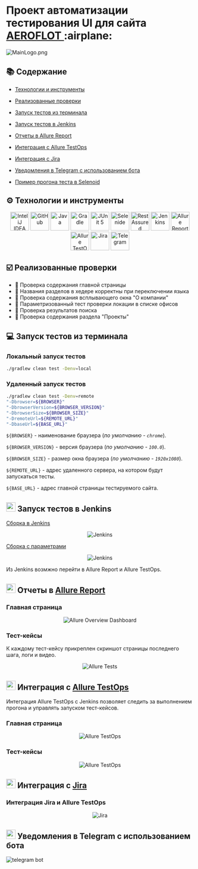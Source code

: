 
<h1 >Проект автоматизации тестирования UI для сайта <a href="https://aeroflot.ru/ ">AEROFLOT </a> :airplane: </h1> 

![MainLogo.png](media/logo/MainLogo.png)
 
## :books: Содержание

* <a href="#tools">Технологии и инструменты</a>

* <a href="#cases">Реализованные проверки</a>

* <a href="#console">Запуск тестов из терминала</a>

* <a href="#jenkins">Запуск тестов в Jenkins</a>

* <a href="#allure">Отчеты в Allure Report</a>

* <a href="#allure-testops">Интеграция с Allure TestOps</a>

* <a href="#jira">Интеграция с Jira</a>

* <a href="#telegram">Уведомления в Telegram с использованием бота</a>

* <a href="#video">Пример прогона теста в Selenoid</a>

<a id="tools"></a>
## :gear: Технологии и инструменты

<div align="center">
<a href="https://www.jetbrains.com/idea/"><img alt="InteliJ IDEA" height="50" src="media/logo/Intelij_IDEA.svg" width="50"/></a>
<a href="https://github.com/"><img alt="GitHub" height="50" src="media/logo/GitHub.png" width="50"/></a>  
<a href="https://www.java.com/"><img alt="Java" height="50" src="media/logo/Java.svg" width="50"/></a>
<a href="https://gradle.org/"><img alt="Gradle" height="50" src="media/logo/Gradle.svg" width="50"/></a>  
<a href="https://junit.org/junit5/"><img alt="JUnit 5" height="50" src="media/logo/JUnit5.svg" width="50"/></a>
<a href="https://selenide.org/"><img alt="Selenide" height="50" src="media/logo/Selenide.png" width="50"/></a>
<a href="https://rest-assured.io/"><img alt="RestAssured" height="50" src="media/logo/RestAssured.svg" width="50"/></a>
<a href="https://www.jenkins.io/"><img alt="Jenkins" height="50" src="media/logo/Jenkins.svg" width="50"/></a>
<a href="https://github.com/allure-framework/"><img alt="Allure Report" height="50" src="media/logo/Allure_Report.svg" width="50"/></a>
<a href="https://qameta.io/"><img alt="Allure TestOps" height="50" src="media/logo/Allure_TO.svg" width="50"/></a>
<a href="https://www.atlassian.com/software/jira"><img alt="Jira" height="50" src="media/logo/Jira.svg" width="50"/></a>  
<a href="https://telegram.org/"><img alt="Telegram" height="50" src="media/logo/Telegram.svg" width="50"/></a>
</div>

<a id="cases"></a>
## :ballot_box_with_check: Реализованные проверки

- :small_blue_diamond: Проверка содержания главной страницы
- :small_blue_diamond: Названия разделов в хедере корректны при переключении языка
- :small_blue_diamond: Проверка содержания всплывающего окна "О компании"
- :small_blue_diamond: Параметризованный тест проверки локации в списке офисов
- :small_blue_diamond: Проверка результатов поиска
- :small_blue_diamond: Проверка содержания раздела "Проекты"

<a id="console"></a>
## :computer: Запуск тестов из терминала
### Локальный запуск тестов

```bash
./gradlew clean test -Denv=local
```

### Удаленный запуск тестов

```bash
./gradlew clean test -Denv=remote
"-Dbrowser=${BROWSER}" 
"-DbrowserVersion=${BROWSER_VERSION}" 
"-DbrowserSize=${BROWSER_SIZE}" 
"-DremoteUrl=${REMOTE_URL}"
"-DbaseUrl=${BASE_URL}"
```

`${BROWSER}` - наименование браузера (_по умолчанию - <code>chrome</code>_).

`${BROWSER_VERSION}` - версия браузера (_по умолчанию - <code>100.0</code>_).

`${BROWSER_SIZE}` - размер окна браузера (_по умолчанию - <code>1920x1080</code>_).

`${REMOTE_URL}` - адрес удаленного сервера, на котором будут запускаться тесты.

`${BASE_URL}` - адреc главной страницы тестируемого сайта.


<a id="jenkins"></a>
## <img src="media/logo/Jenkins.svg" width="25" height="25"/></a> Запуск тестов в Jenkins

<a target="_blank" href="https://jenkins.autotests.cloud/job/final_project_ui/ ">Сборка в Jenkins</a>
<p align="center">

<p align="center">
<a><img title="Jenkins Job" src="media/screenshots/JenkinsMain.png" alt="Jenkins"/></a>
</p>

<a target="_blank" href="https://jenkins.autotests.cloud/job/Students/job/final_project_ui_test/build ">Сборка с параметрами</a>
<p align="center">

<p align="center">
<a><img src="media/screenshots/JenkinsBuild.png" alt="Jenkins"/></a>
</p>

Из Jenkins возмжно перейти в Allure Report и Allure TestOps.

<a id="allure"></a>
## <img src="media/logo/Allure_Report.svg" width="25" height="25"/></a> Отчеты в [Allure Report](https://jenkins.autotests.cloud/job/Students/job/final_project_ui_test/21/allure/)

### Главная страница

<p align="center">
<img title="Allure Overview Dashboard" src="media/screenshots/AllureMain.png">
</p>

### Тест-кейсы

К каждому тест-кейсу прикреплен скриншот страницы последнего шага, логи и видео.

<p align="center">
<img title="Allure Tests" src="media/screenshots/AllureSuites.png">
</p>

<a id="allure-testops"></a>
## <img src="media/logo/Allure_TO.svg" width="25" height="25"/></a> Интеграция с [Allure TestOps](https://allure.autotests.cloud/project/3649/dashboards)

Интеграция Allure TestOps с Jenkins позволяет следить за выполнением прогона и управлять запуском тест-кейсов.

### Главная страница

<p align="center">
<img title="Allure TestOps" src="media/screenshots/TestOpsDashboard.png">
</p>


### Тест-кейсы

<p align="center">
<img title="Allure TestOps" src="media/screenshots/TestOpsTestCases.png">
</p>


<a id="jira"></a>
## <img src="media/logo/Jira.svg" width="25" height="25"/></a> Интеграция с [Jira](https://jira.autotests.cloud/browse/HOMEWORK-883)

### Интеграция Jira и Allure TestOps
<p align="center">
<img title="Jira" src="media/screenshots/JiraScreen.png">
</p>


<a id="telegram"></a>
## <img src="media/logo/Telegram.svg" width="25" height="25"/></a> Уведомления в Telegram с использованием бота

<p >
<img title="telegram bot" src="media/screenshots/TelegramScreen.png">
</p>